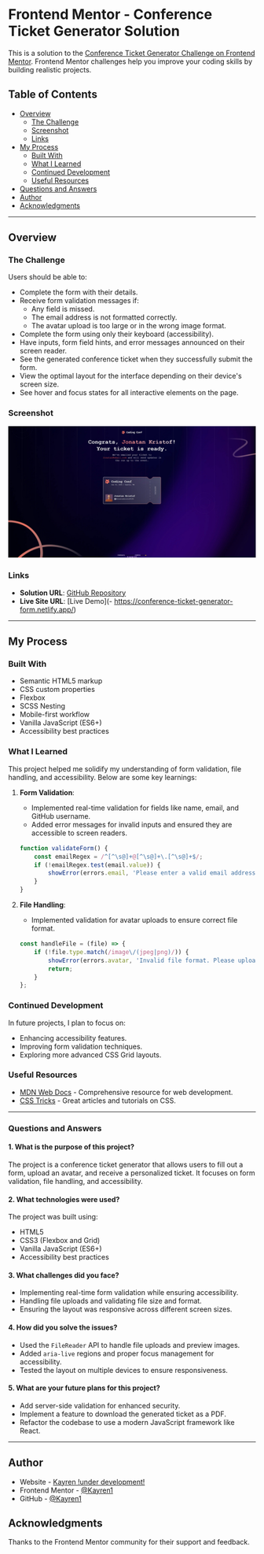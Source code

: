 # Frontend Mentor - Conference Ticket Generator Solution

This is a solution to the [Conference Ticket Generator Challenge on Frontend Mentor](https://www.frontendmentor.io/challenges/conference-ticket-generator-oq5gFIU12w). Frontend Mentor challenges help you improve your coding skills by building realistic projects.

## Table of Contents

- [Overview](#overview)
  - [The Challenge](#the-challenge)
  - [Screenshot](#screenshot)
  - [Links](#links)
- [My Process](#my-process)
  - [Built With](#built-with)
  - [What I Learned](#what-i-learned)
  - [Continued Development](#continued-development)
  - [Useful Resources](#useful-resources)
- [Questions and Answers](#questions-and-answers)
- [Author](#author)
- [Acknowledgments](#acknowledgments)

---

## Overview

### The Challenge

Users should be able to:

- Complete the form with their details.
- Receive form validation messages if:
  - Any field is missed.
  - The email address is not formatted correctly.
  - The avatar upload is too large or in the wrong image format.
- Complete the form using only their keyboard (accessibility).
- Have inputs, form field hints, and error messages announced on their screen reader.
- See the generated conference ticket when they successfully submit the form.
- View the optimal layout for the interface depending on their device's screen size.
- See hover and focus states for all interactive elements on the page.

### Screenshot

![Screenshot of the project](./preview.jpeg)

### Links

- **Solution URL**: [GitHub Repository](https://github.com/Kayren1/conference-ticket-generator)
- **Live Site URL**: [Live Demo](- https://conference-ticket-generator-form.netlify.app/)

---

## My Process

### Built With

- Semantic HTML5 markup
- CSS custom properties
- Flexbox
- SCSS Nesting
- Mobile-first workflow
- Vanilla JavaScript (ES6+)
- Accessibility best practices

### What I Learned

This project helped me solidify my understanding of form validation, file handling, and accessibility. Below are some key learnings:

1. **Form Validation**:
   - Implemented real-time validation for fields like name, email, and GitHub username.
   - Added error messages for invalid inputs and ensured they are accessible to screen readers.

   ```javascript
   function validateForm() {
       const emailRegex = /^[^\s@]+@[^\s@]+\.[^\s@]+$/;
       if (!emailRegex.test(email.value)) {
           showError(errors.email, 'Please enter a valid email address');
       }
   }
   ```

2. **File Handling**:
   - Implemented validation for avatar uploads to ensure correct file format.

   ```javascript
   const handleFile = (file) => {
       if (!file.type.match(/image\/(jpeg|png)/)) {
           showError(errors.avatar, 'Invalid file format. Please upload JPG or PNG.');
           return;
       }
   };
   ```

### Continued Development

In future projects, I plan to focus on:

- Enhancing accessibility features.
- Improving form validation techniques.
- Exploring more advanced CSS Grid layouts.

### Useful Resources

- [MDN Web Docs](https://developer.mozilla.org/en-US/) - Comprehensive resource for web development.
- [CSS Tricks](https://css-tricks.com/) - Great articles and tutorials on CSS.

---

### Questions and Answers

#### **1. What is the purpose of this project?**
The project is a conference ticket generator that allows users to fill out a form, upload an avatar, and receive a personalized ticket. It focuses on form validation, file handling, and accessibility.

#### **2. What technologies were used?**
The project was built using:
- HTML5
- CSS3 (Flexbox and Grid)
- Vanilla JavaScript (ES6+)
- Accessibility best practices

#### **3. What challenges did you face?**
- Implementing real-time form validation while ensuring accessibility.
- Handling file uploads and validating file size and format.
- Ensuring the layout was responsive across different screen sizes.

#### **4. How did you solve the issues?**
- Used the `FileReader` API to handle file uploads and preview images.
- Added `aria-live` regions and proper focus management for accessibility.
- Tested the layout on multiple devices to ensure responsiveness.

#### **5. What are your future plans for this project?**
- Add server-side validation for enhanced security.
- Implement a feature to download the generated ticket as a PDF.
- Refactor the codebase to use a modern JavaScript framework like React.

---

## Author

- Website - [Kayren !under development!](https://www.your-site.com)
- Frontend Mentor - [@Kayren1](https://www.frontendmentor.io/profile/Kayren1)
- GitHub - [@Kayren1](https://github.com/Kayren1)

## Acknowledgments

Thanks to the Frontend Mentor community for their support and feedback.
